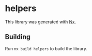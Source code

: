 # helpers

This library was generated with [Nx](https://nx.dev).



## Building

Run `nx build helpers` to build the library.




